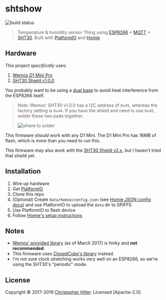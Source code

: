# shtshow

![build status]

> Temperature & humidity sensor Thing using [ESP8266] + [MQTT] + [SHT30]. Built with [PlatformIO] and [Homie]

## Hardware

This project _specifically_ uses:

1. [Wemos D1 Mini Pro]
1. [SHT30 Shield v1.0.0]

You probably want to be using a [dual base] to avoid heat interference from the ESP8266 itself.

> _Note_: Wemos' SHT30 v1.0.0 has a I2C address of `0x45`, whereas the factory setting is `0x44`. If you have the shield and need to use `0x45`, solder these two pads together:
>
> ![where to solder](https://cldup.com/hil-dIXkE5.png)

This firmware _should_ work with any D1 Mini. The D1 Mini Pro has 16MB of flash, which is more than you need to run this.

This firmware _may_ also work with the [SHT30 Shield v2.x], but I haven't tried that shield yet.

## Installation

1. Wire up hardware
1. Get [PlatformIO]
1. Clone this repo
1. (Optional) Create `data/homie/config.json` (see [Homie JSON config docs]) and use PlatformIO to upload the `data` dir to SPIFFS
1. Use PlatformIO to flash device
1. Follow [Homie's setup instructions]

## Notes

- [Wemos' provided library] (as of March 2017) is hinky and **not recommended**.
- This firmware uses [ClosedCube's library] instead.
- I'm not sure clock stretching works very well on an ESP8266, so we're using the SHT30's "periodic" mode.

## License

Copyright © 2017-2019 [Christopher Hiller]. Licensed [Apache-2.0].

[homie]: https://github.com/homieiot/homie-esp8266/
[sht30]: https://www.sensirion.com/en/environmental-sensors/humidity-sensors/digital-humidity-sensors-for-various-applications/
[platformio]: http://platformio.org/
[esp8266]: http://esp8266.net/
[wemos d1 mini]: https://www.wemos.cc/product/d1-mini.html
[wemos d1 mini pro]: https://wiki.wemos.cc/products:d1:d1_mini_pro
[sht30 shield v1.0.0]: https://wiki.wemos.cc/products:retired:sht30_shield_v1.0.0
[sht30 shield v2.x]: https://wiki.wemos.cc/products:d1_mini_shields:sht30_shield
[mqtt]: http://mqtt.org
[christopher hiller]: https://boneskull.com
[build status]: https://travis-ci.org/boneskull/shtshow.svg?branch=master
[dual base]: https://wiki.wemos.cc/products:d1_mini_shields:dual_base
[latest release]: https://github.com/boneskull/shtshow/releases
[esptool]: https://github.com/espressif/esptool
[homie's setup instructions]: https://homieiot.github.io/homie-esp8266/docs/2.0.0/quickstart/getting-started/
[wemos' provided library]: https://github.com/wemos/WEMOS_SHT3x_Arduino_Library
[closedcube's library]: https://github.com/closedcube/ClosedCube_SHT31D_Arduino
[homie json config docs]: https://homieiot.github.io/homie-esp8266/docs/develop/configuration/json-configuration-file/
[lgpl-3.0-only]: https://spdx.org/licenses/LGPL-3.0-only.html
